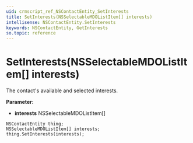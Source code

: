 ```yaml
---
uid: crmscript_ref_NSContactEntity_SetInterests
title: SetInterests(NSSelectableMDOListItem[] interests)
intellisense: NSContactEntity.SetInterests
keywords: NSContactEntity, GetInterests
so.topic: reference
---
```


# SetInterests(NSSelectableMDOListItem[] interests)

The contact's available and selected interests.

**Parameter:** 
* **interests** NSSelectableMDOListItem[]

```crmscript
NSContactEntity thing;
NSSelectableMDOListItem[] interests;
thing.SetInterests(interests);
```

